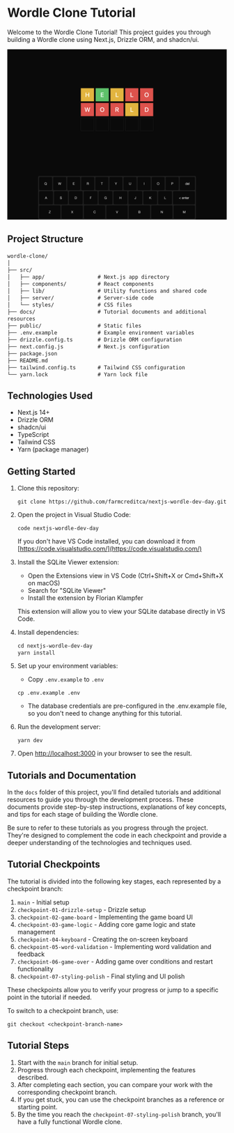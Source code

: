 # Wordle Clone Tutorial

Welcome to the Wordle Clone Tutorial! This project guides you through building a Wordle clone using Next.js, Drizzle ORM, and shadcn/ui.

![alt text](docs/img/1.png)

## Project Structure

```
wordle-clone/
│
├── src/
│   ├── app/                 # Next.js app directory
│   ├── components/          # React components
│   ├── lib/                 # Utility functions and shared code
│   ├── server/              # Server-side code
│   └── styles/              # CSS files
├── docs/                    # Tutorial documents and additional resources
├── public/                  # Static files
├── .env.example             # Example environment variables
├── drizzle.config.ts        # Drizzle ORM configuration
├── next.config.js           # Next.js configuration
├── package.json
├── README.md
├── tailwind.config.ts       # Tailwind CSS configuration
└── yarn.lock                # Yarn lock file
```

## Technologies Used

- Next.js 14+
- Drizzle ORM
- shadcn/ui
- TypeScript
- Tailwind CSS
- Yarn (package manager)

## Getting Started

1. Clone this repository:

   ```
   git clone https://github.com/farmcreditca/nextjs-wordle-dev-day.git
   ```

2. Open the project in Visual Studio Code:

   ```
   code nextjs-wordle-dev-day
   ```

   If you don't have VS Code installed, you can download it from [https://code.visualstudio.com/](https://code.visualstudio.com/)

3. Install the SQLite Viewer extension:

   - Open the Extensions view in VS Code (Ctrl+Shift+X or Cmd+Shift+X on macOS)
   - Search for "SQLite Viewer"
   - Install the extension by Florian Klampfer

   This extension will allow you to view your SQLite database directly in VS Code.

4. Install dependencies:

   ```
   cd nextjs-wordle-dev-day
   yarn install
   ```

5. Set up your environment variables:

   - Copy `.env.example` to `.env`

   ```
   cp .env.example .env
   ```

   - The database credentials are pre-configured in the .env.example file, so you don't need to change anything for this tutorial.

6. Run the development server:

   ```
   yarn dev
   ```

7. Open [http://localhost:3000](http://localhost:3000) in your browser to see the result.

## Tutorials and Documentation

In the `docs` folder of this project, you'll find detailed tutorials and additional resources to guide you through the development process. These documents provide step-by-step instructions, explanations of key concepts, and tips for each stage of building the Wordle clone.

Be sure to refer to these tutorials as you progress through the project. They're designed to complement the code in each checkpoint and provide a deeper understanding of the technologies and techniques used.

## Tutorial Checkpoints

The tutorial is divided into the following key stages, each represented by a checkpoint branch:

1. `main` - Initial setup
2. `checkpoint-01-drizzle-setup` - Drizzle setup
3. `checkpoint-02-game-board` - Implementing the game board UI
4. `checkpoint-03-game-logic` - Adding core game logic and state management
5. `checkpoint-04-keyboard` - Creating the on-screen keyboard
6. `checkpoint-05-word-validation` - Implementing word validation and feedback
7. `checkpoint-06-game-over` - Adding game over conditions and restart functionality
8. `checkpoint-07-styling-polish` - Final styling and UI polish

These checkpoints allow you to verify your progress or jump to a specific point in the tutorial if needed.

To switch to a checkpoint branch, use:

```
git checkout <checkpoint-branch-name>
```

## Tutorial Steps

1. Start with the `main` branch for initial setup.
2. Progress through each checkpoint, implementing the features described.
3. After completing each section, you can compare your work with the corresponding checkpoint branch.
4. If you get stuck, you can use the checkpoint branches as a reference or starting point.
5. By the time you reach the `checkpoint-07-styling-polish` branch, you'll have a fully functional Wordle clone.
